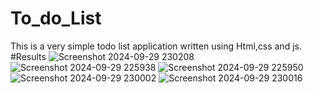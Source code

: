 # To_do_List
This is a very simple todo list application written using 
Html,css and js.
#Results
![Screenshot 2024-09-29 230208](https://github.com/user-attachments/assets/0b5753e5-2b57-4fdf-aad2-2893f9ec8547)
![Screenshot 2024-09-29 225938](https://github.com/user-attachments/assets/692c20b6-5012-46f2-aacc-5f6c3a83f644)
![Screenshot 2024-09-29 225950](https://github.com/user-attachments/assets/feadafe2-dedf-4ffd-81fa-9bda93081037)
![Screenshot 2024-09-29 230002](https://github.com/user-attachments/assets/662a3762-7efd-426d-9921-50ee4232438f)
![Screenshot 2024-09-29 230016](https://github.com/user-attachments/assets/badb8132-2dd8-4455-8bcf-707231603991)
